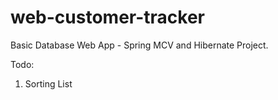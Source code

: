 # web-customer-tracker
Basic Database Web App - Spring MCV and Hibernate Project.

Todo:
1) Sorting List

